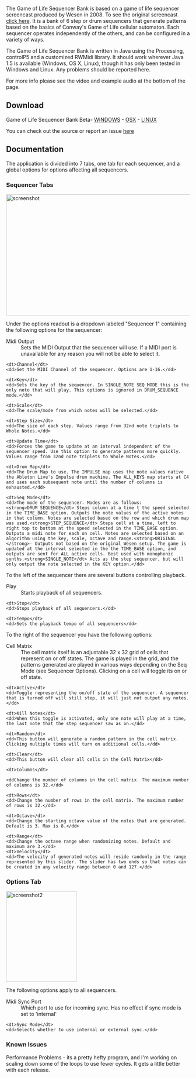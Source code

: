 The Game of Life Sequencer Bank is based on a game of life sequencer screencast produced by Wesen in 2008. To see the original screencast <a href="http://vimeo.com/1824904">click here</a>. It is a bank of 6 step or drum sequencers that generate patterns based on the basics of Conway's Game of Life cellular automaton. Each sequencer operates independently of the others, and can be configured in a variety of ways.

The Game of Life Sequencer Bank is written in Java using the Processing, controlP5 and a customized RWMidi library. It should work wherever Java 1.5 is available (Windows, OS X, Linux), though it has only been tested in Windows and Linux. Any problems should be reported here.

For more info please see the video and example audio at the bottom of the page.

## Download

Game of Life Sequencer Bank Beta- <a href="http://www.grantmuller.com/wp-content/uploads/golseqbank-beta-win.zip">WINDOWS</a> - <a href="http://www.grantmuller.com/wp-content/uploads/golseqbank-beta-osx.zip">OSX</a> - <a href="http://www.grantmuller.com/wp-content/uploads/golseqbank-beta-linux.zip">LINUX</a>

You can check out the source or report an issue <a href="https://github.com/gmuller/golsequencer/issues">here</a>

## Documentation

The application is divided into 7 tabs, one tab for each sequencer, and a global options for options affecting all sequencers.

### Sequencer Tabs

<img class="alignnone size-full wp-image-563" title="screenshot" src="http://www.grantmuller.com/wp-content/uploads/screenshot.gif" alt="screenshot" width="530" height="331" />

Under the options readout is a dropdown labeled "Sequencer 1" containing the following options for the sequencer:

<dl class="dl-horizontal">
    <dt>Midi Output</dt> 
    <dd>Sets the MIDI Output that the sequencer will use. If a MIDI port is unavailable for any reason you will not be able to select it.</dd>
    
    <dt>Channel</dt> 
    <dd>Set the MIDI Channel of the sequencer. Options are 1-16.</dd>
    
    <dt>Key</dt> 
    <dd>Sets the key of the sequencer. In SINGLE_NOTE SEQ_MODE this is the only note that will play. This options is ignored in DRUM_SEQUENCE mode.</dd>
    
    <dt>Scale</dt> 
    <dd>The scale/mode from which notes will be selected.</dd>
    
    <dt>Step Size</dt> 
    <dd>The size of each step. Values range from 32nd note triplets to Whole Notes.</dd>
    
    <dt>Update Time</dt> 
    <dd>Forces the game to update at an interval independent of the sequencer speed. Use this option to generate patterns more quickly. Values range from 32nd note triplets to Whole Notes.</dd>
    
    <dt>Drum Map</dt> 
    <dd>The Drum Map to use. The IMPULSE map uses the note values native the Ableton Live's Impulse drum machine. The ALL_KEYS map starts at C4 and uses each subsequent note until the number of columns is exhausted.</dd>
    
    <dt>Seq Mode</dt> 
    <dd>The mode of the sequencer. Modes are as follows:<strong>DRUM_SEQUENCE</dt> Steps column at a time t the speed selected in the TIME_BASE option. Outputs the note values of the active notes in that column. Notes are selected based on the row and which drum map was used.<strong>STEP_SEQUENCE</dt> Steps cell at a time, left to right top to bottom at the speed selected in the TIME_BASE option. Outputs a midi note for each on cell. Notes are selected based on an algorithm using the key, scale, octave and range.<strong>ORIGINAL </strong>- Outputs not based on the original Wesen setup. The game is updated at the interval selected in the the TIME_BASE option, and outputs are sent for ALL active cells. Best used with monophonic synths.<strong>SINGLE_NOTE</dt> Acts as the step sequencer, but will only output the note selected in the KEY option.</dd>
</dl>

To the left of the sequencer there are several buttons controlling playback.

<dl>
    <dt>Play</dt> 
    <dd>Starts playback of all sequencers.</dd>
    
    <dt>Stop</dt> 
    <dd>Stops playback of all sequencers.</dd>
    
    <dt>Tempo</dt> 
    <dd>Sets the playback tempo of all sequencers</dd>
</dl>

To the right of the sequencer you have the following options:

<dl>
    <dt>Cell Matrix</dt> 
    <dd>The cell matrix itself is an adjustable 32 x 32 grid of cells that represent on or off states. The game is played in the grid, and the patterns generated are played in various ways depending on the Seq Mode (see Sequencer Options). Clicking on a cell will toggle its on or off state.</dd>
    
    <dt>Active</dt>
    <dd>Toggle representing the on/off state of the sequencer. A sequencer that is turned off will still step, it will just not output any notes.</dd>
    
    <dt>Kill Notes</dt> 
    <dd>When this toggle is activated, only one note will play at a time, the last note that the step sequencer saw as on.</dd>
    
    <dt>Random</dt> 
    <dd>This button will generate a random pattern in the cell matrix. Clicking multiple times will turn on additional cells.</dd>
    
    <dt>Clear</dt>
    <dd>This button will clear all cells in the Cell Matrix</dd>
    
    <dt>Columns</dt>
    
    <ddChange the number of columns in the cell matrix. The maximum number of columns is 32.</dd>
    
    <dt>Rows</dt>
    <dd>Change the number of rows in the cell matrix. The maximum number of rows is 32.</dd>
    
    <dt>Octave</dt> 
    <dd>Change the starting octave value of the notes that are generated. Default is 3. Max is 8.</dd>
    
    <dt>Range</dt> 
    <dd>Change the octave range when randomizing notes. Default and maximum are 3.</dd>
    <dt>Velocity</dt> 
    <dd>The velocity of generated notes will reside randomly in the range represented by this slider. The slider has two ends so that notes can be created in any velocity range between 0 and 127.</dd>
</dl>

### Options Tab

<img class="size-full wp-image-564 alignleft" title="screenshot2" src="http://www.grantmuller.com/wp-content/uploads/screenshot2.gif" alt="screenshot2" width="193" height="248" />

The following options apply to all sequencers.

<dl>
    <dt>Midi Sync Port</dt> 
    <dd>Which port to use for incoming sync. Has no effect if sync mode is set to 'internal'</dd>
    
    <dt>Sync Mode</dt> 
    <dd>Selects whether to use internal or external sync.</dd>
</dl>

### Known Issues

Performance Problems - its a pretty hefty program, and I'm working on scaling down some of the loops to use fewer cycles. It gets a little better with each release.
